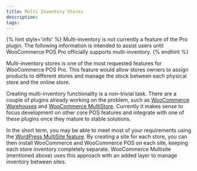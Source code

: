 ```yaml
---
title: Multi Inventory Stores
description:  
tags: 
---
```


{% hint style='info' %}
Multi-inventory is not currently a feature of the Pro plugin. 
The following information is intended to assist users until WooCommerce POS Pro officially supports multi-inventory.
{% endhint %}

Multi-inventory stores is one of the most requested features for WooCommerce POS Pro. 
This feature would allow stores owners to assign products to different stores and manage the stock between each physical store and the online store. 

Creating multi-inventory functionality is a non-trivial task. 
There are a couple of plugins already working on the problem, such as [WooCommerce Warehouses](https://codecanyon.net/item/woocommerce-warehouses/13087646) and [WooCommerce MultiStore](http://woomultistore.com/).
Currently it makes sense to focus development on other core POS features and integrate with one of these plugins once they mature to stable solutions.

In the short term, you may be able to meet most of your requirements using the [WordPress MultiSite feature](https://codex.wordpress.org/Create_A_Network). 
By creating a site for each store, you can then install WooCommerce and WooCommerce POS on each site, keeping each store inventory completely separate. 
WooCommerce Multisite (mentioned above) uses this approach with an added layer to manage inventory between sites.